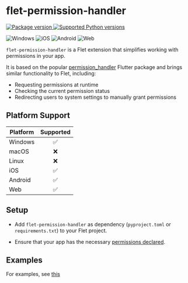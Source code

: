 # flet-permission-handler

<a href="https://pypi.org/project/flet-permission-handler" target="_blank">
    <img src="https://img.shields.io/pypi/v/flet-permission-handler?color=%2334D058" alt="Package version">
</a>

<a href="https://pypi.org/project/flet-permission-handler" target="_blank">
    <img src="https://img.shields.io/python/required-version-toml?tomlFilePath=https%3A%2F%2Fraw.githubusercontent.com%2Fflet-dev%2Fflet-permission-handler%2Frefs%2Fheads%2Fmain%2Fpyproject.toml" alt="Supported Python versions">
</a>

<br>

![Windows](https://img.shields.io/badge/Platform-Windows-blue?logo=windows)
![iOS](https://img.shields.io/badge/Platform-iOS-lightgrey?logo=apple)
![Android](https://img.shields.io/badge/Platform-Android-green?logo=android)
![Web](https://img.shields.io/badge/Platform-Web-blue?logo=googlechrome)

`flet-permission-handler` is a Flet extension that simplifies working with permissions in your app.

It is based on the popular [permission_handler](https://pub.dev/packages/permission_handler) Flutter package
and brings similar functionality to Flet, including:

- Requesting permissions at runtime
- Checking the current permission status
- Redirecting users to system settings to manually grant permissions

## Platform Support

| Platform | Supported |
|----------|:---------:|
| Windows  |     ✅     |
| macOS    |     ❌     |
| Linux    |     ❌     |
| iOS      |     ✅     |
| Android  |     ✅     |
| Web      |     ✅     |

## Setup

- Add `flet-permission-handler` as dependency (`pyproject.toml` or `requirements.txt`) to your Flet project.

- Ensure that your app has the necessary [permissions declared](https://flet.dev/docs/publish#permissions).

## Examples

For examples, see [this](https://github.com/flet-dev/flet-permission-handler/tree/main/examples)
